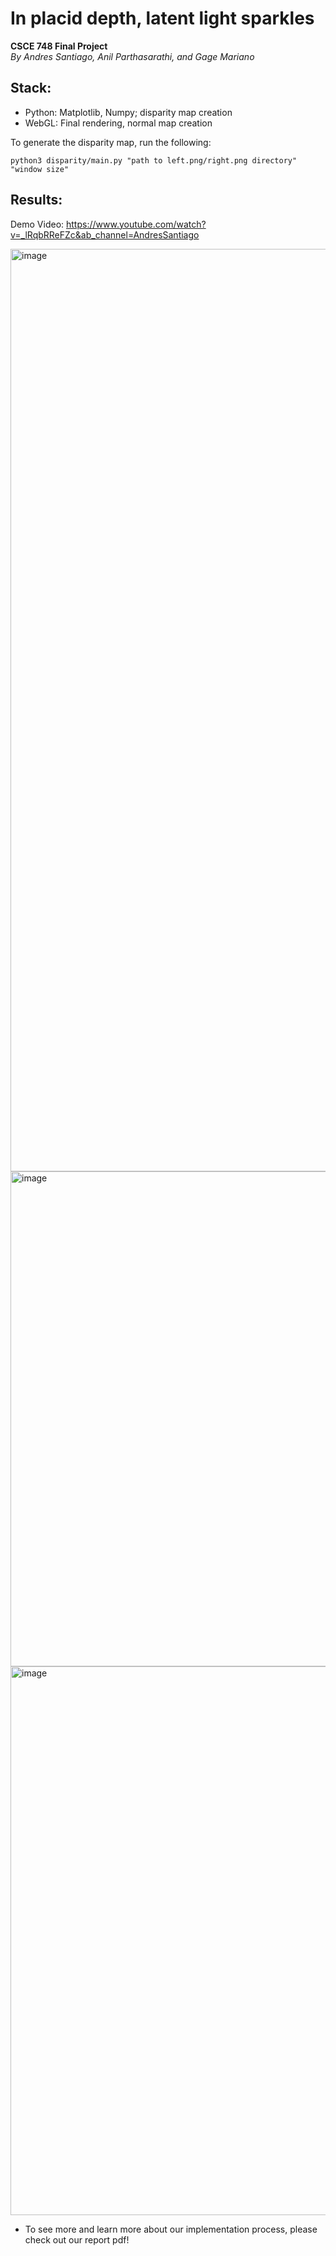 # In placid depth, latent light sparkles
**CSCE 748 Final Project**\
*By Andres Santiago, Anil Parthasarathi, and Gage Mariano*

## Stack:  
- Python: Matplotlib, Numpy; disparity map creation
- WebGL: Final rendering, normal map creation

To generate the disparity map, run the following:
```
python3 disparity/main.py "path to left.png/right.png directory" "window size"
```

## Results:

Demo Video: https://www.youtube.com/watch?v=_lRqbRReFZc&ab_channel=AndresSantiago

<img width="2092" height="1476" alt="image" src="https://github.com/user-attachments/assets/a24add28-a12a-43af-a77d-a6231e642fba" />

<img width="1078" height="792" alt="image" src="https://github.com/user-attachments/assets/ff43cd3a-488c-48e2-a623-43bfe1800d73" />

<img width="1190" height="878" alt="image" src="https://github.com/user-attachments/assets/097be1c2-4d96-454b-9299-3008bd9614ac" />


- To see more and learn more about our implementation process, please check out our report pdf!
